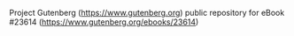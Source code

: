 Project Gutenberg (https://www.gutenberg.org) public repository for eBook #23614 (https://www.gutenberg.org/ebooks/23614)
